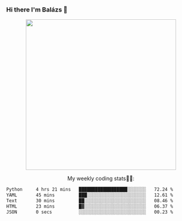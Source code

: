### Hi there I'm Balázs 👋
  
<p align="center">
  <img width="400" src="https://github-readme-stats.vercel.app/api/top-langs/?username=bkutasi&size_weight=0.5&count_weight=0.5&hide=jupyter%20notebook&layout=compact&theme=tokyonight">
</p>
<p align="center">
My weekly coding stats👨‍💻:
</p>
<!--START_SECTION:waka-->

```txt
Python     4 hrs 21 mins   ██████████████████░░░░░░░   72.24 %
YAML       45 mins         ███░░░░░░░░░░░░░░░░░░░░░░   12.61 %
Text       30 mins         ██░░░░░░░░░░░░░░░░░░░░░░░   08.46 %
HTML       23 mins         █▓░░░░░░░░░░░░░░░░░░░░░░░   06.37 %
JSON       0 secs          ░░░░░░░░░░░░░░░░░░░░░░░░░   00.23 %
```

<!--END_SECTION:waka-->



<!--
**bkutasi/bkutasi** is a ✨ _special_ ✨ repository because its `README.md` (this file) appears on your GitHub profile.

Here are some ideas to get you started:

- 🔭 I’m currently working on ...
- 🌱 I’m currently learning ...
- 👯 I’m looking to collaborate on ...
- 🤔 I’m looking for help with ...
- 💬 Ask me about ...
- 📫 How to reach me: ...
- 😄 Pronouns: ...
- ⚡ Fun fact: ...
-->
